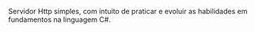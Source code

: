 Servidor Http simples, com intuito de praticar e evoluir as habilidades em fundamentos na linguagem C#.
